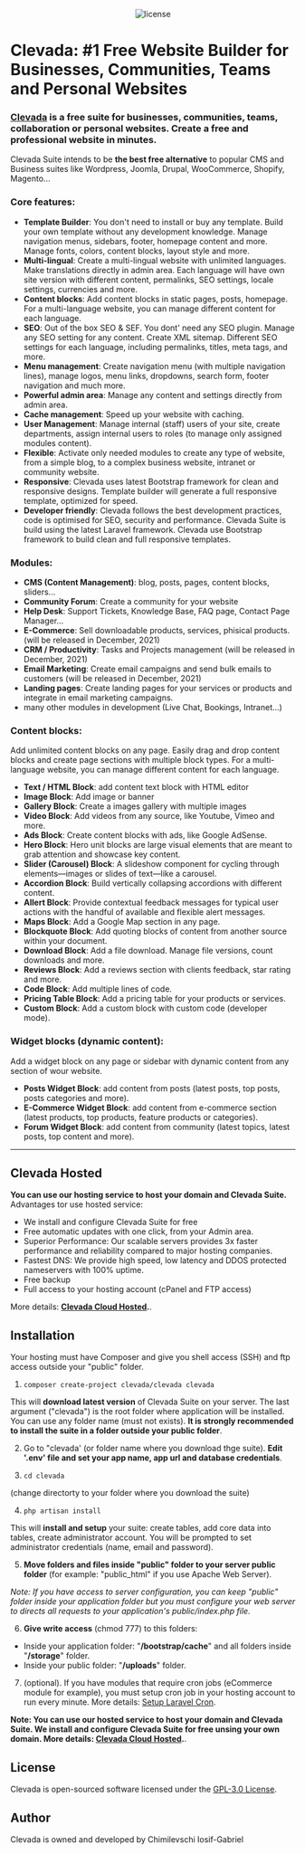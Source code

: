 
<p align="center">
    <img src="https://img.shields.io/github/license/clevada/clevada" alt="license">
</p>

# Clevada: #1 Free Website Builder for Businesses, Communities, Teams and Personal Websites

### [Clevada](https://clevada.com) is a free suite for businesses, communities, teams, collaboration or personal websites. Create a free and professional website in minutes.

Clevada Suite intends to be **the best free alternative** to popular CMS and Business suites like Wordpress, Joomla, Drupal, WooCommerce, Shopify, Magento...

### Core features:
- **Template Builder**: You don't need to install or buy any template. Build your own template without any development knowledge. Manage navigation menus, sidebars, footer, homepage content and more. Manage fonts, colors, content blocks, layout style and more.
- **Multi-lingual**: Create a multi-lingual website with unlimited languages. Make translations directly in admin area. Each language will have own site version with different content, permalinks, SEO settings, locale settings, currencies and more.
- **Content blocks**: Add content blocks in static pages, posts, homepage. For a multi-language website, you can manage different content for each language.
- **SEO**: Out of the box SEO & SEF. You dont' need any SEO plugin. Manage any SEO setting for any content. Create XML sitemap. Different SEO settings for each language, including permalinks, titles, meta tags, and more.
- **Menu management**: Create navigation menu (with multiple navigation lines), manage logos, menu links, dropdowns, search form, footer navigation and much more.
- **Powerful admin area**: Manage any content and settings directly from admin area.
- **Cache management**: Speed up your website with caching.
- **User Management**: Manage internal (staff) users of your site, create departments, assign internal users to roles (to manage only assigned modules content).
- **Flexible**: Activate only needed modules to create any type of website, from a simple blog, to a complex business website, intranet or community website.
- **Responsive**: Clevada uses latest Bootstrap framework for clean and responsive designs. Template builder will generate a full responsive template, optimized for speed.
- **Developer friendly**: Clevada follows the best development practices, code is optimised for SEO, security and performance. Clevada Suite is build using the latest Laravel framework. Clevada use Bootstrap framework to build clean and full responsive templates.

### Modules:
- **CMS (Content Management)**: blog, posts, pages, content blocks, sliders...
- **Community Forum**: Create a community for your website
- **Help Desk**: Support Tickets, Knowledge Base, FAQ page, Contact Page Manager...
- **E-Commerce**: Sell downloadable products, services, phisical products. (will be released in December, 2021)
- **CRM / Productivity**: Tasks and Projects management (will be released in December, 2021)
- **Email Marketing**: Create email campaigns and send bulk emails to customers (will be released in December, 2021)
- **Landing pages**: Create landing pages for your services or products and integrate in email marketing campaigns.
- many other modules in development (Live Chat, Bookings, Intranet...)

### Content blocks:
Add unlimited content blocks on any page. Easily drag and drop content blocks and create page sections with multiple block types.
For a multi-language website, you can manage different content for each language.
- **Text / HTML Block**: add content text block with HTML editor
- **Image Block**: Add image or banner
- **Gallery Block**: Create a images gallery with multiple images
- **Video Block**: Add videos from any source, like Youtube, Vimeo and more.
- **Ads Block**: Create content blocks with ads, like Google AdSense.
- **Hero Block**: Hero unit blocks are large visual elements that are meant to grab attention and showcase key content.
- **Slider (Carousel) Block**: A slideshow component for cycling through elements—images or slides of text—like a carousel.
- **Accordion Block**: Build vertically collapsing accordions with different content.
- **Allert Block**: Provide contextual feedback messages for typical user actions with the handful of available and flexible alert messages.
- **Maps Block**: Add a Google Map section in any page.
- **Blockquote Block**: Add quoting blocks of content from another source within your document. 
- **Download Block**: Add a file download. Manage file versions, count downloads and more.
- **Reviews Block**: Add a reviews section with clients feedback, star rating and more.
- **Code Block**: Add multiple lines of code. 
- **Pricing Table Block**: Add a pricing table for your products or services.
- **Custom Block**: Add a custom block with custom code (developer mode).

### Widget blocks (dynamic content):
Add a widget block on any page or sidebar with dynamic content from any section of wour website.
- **Posts Widget Block**: add content from posts (latest posts, top posts, posts categories and more).
- **E-Commerce Widget Block**: add content from e-commerce section (latest products, top products, feature products or categories).
- **Forum Widget Block**: add content from community (latest topics, latest posts, top content and more).

---

## Clevada Hosted
**You can use our hosting service to host your domain and Clevada Suite.** 
Advantages tor use hosted service:
- We install and configure Clevada Suite for free
- Free automatic updates with one click, from your Admin area.
- Superior Performance: Our scalable servers provides 3x faster performance and reliability compared to major hosting companies.
- Fastest DNS: We provide high speed, low latency and DDOS protected nameservers with 100% uptime.
- Free backup
- Full access to your hosting account (cPanel  and FTP access)

More details: **[Clevada Cloud Hosted](https://clevada.com/hosted).**. 

## Installation
Your hosting must have Composer and give you shell access (SSH) and ftp access outside your "public" folder.

1. ``composer create-project clevada/clevada clevada``

This will **download latest version** of Clevada Suite on your server.
The last argument ("clevada") is the root folder where application will be installed. You can use any folder name (must not exists).
**It is strongly recommended to install the suite in a folder outside your public folder**.

2. Go to "clevada' (or folder name where you download thge suite). **Edit '.env' file and set your app name, app url and database credentials**.

3. ``cd clevada``

(change directorty to your folder where you download the suite)

4. ``php artisan install``

This will **install and setup** your suite: create tables, add core data into tables, create administrator account.
You will be prompted to set administrator credentials (name, email and password).

5. **Move folders and files inside "public" folder to your server public folder** (for example: "public_html" if you use Apache Web Server).

*Note: If you have access to server configuration, you can keep "public" folder inside your application folder but you must configure your web server to directs all requests to your application's public/index.php file.*

6. **Give write access** (chmod 777) to this folders:
- Inside your application folder: "**/bootstrap/cache**" and all folders inside "**/storage**" folder.
- Inside your public folder: "**/uploads**" folder.

7. (optional). If you have modules that require cron jobs (eCommerce module for example), you must setup cron job in your hosting account to run every minute. More details:  [Setup Laravel Cron](https://laravel.com/docs/8.x/scheduling#running-the-scheduler).

**Note: You can use our hosted service to host your domain and Clevada Suite. We install and configure Clevada Suite for free unsing your own domain. More details: [Clevada Cloud Hosted](https://clevada.com/hosted).**. 

## License
Clevada is open-sourced software licensed under the [GPL-3.0 License](https://opensource.org/licenses/GPL-3.0).

## Author
Clevada is owned and developed by Chimilevschi Iosif-Gabriel

